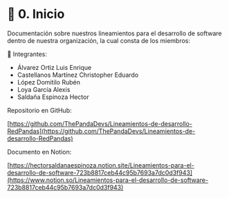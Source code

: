 # 🧭 0. Inicio

Documentación sobre nuestros lineamientos para el desarrollo de software dentro de nuestra organización, la cual consta de los miembros:

👥 Integrantes:&#x20;

* Álvarez Ortiz Luis Enrique
* Castellanos Martínez Christopher Eduardo
* López Domitilo Rubén
* Loya García Alexis
* Saldaña Espinoza Hector

Repositorio en GitHub:

[https://github.com/ThePandaDevs/Lineamientos-de-desarrollo-RedPandas](https://github.com/ThePandaDevs/Lineamientos-de-desarrollo-RedPandas)

Documento en Notion:

[https://hectorsaldanaespinoza.notion.site/Lineamientos-para-el-desarrollo-de-software-723b8817ceb44c95b7693a7dc0d3f943](https://www.notion.so/Lineamientos-para-el-desarrollo-de-software-723b8817ceb44c95b7693a7dc0d3f943)
